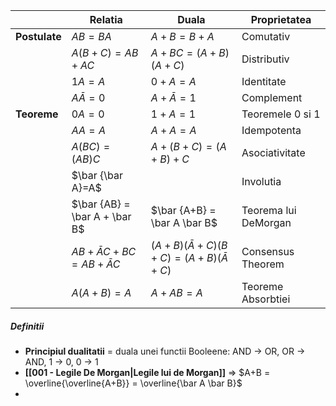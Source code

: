 | |**Relatia**|**Duala**|**Proprietatea**|
|---|---|---|---|
|**Postulate**|$AB = BA$|$A+B=B+A$|Comutativ|
| |$A(B+C) = AB + AC$|$A+BC=(A+B)(A+C)$|Distributiv|
| |$1A = A$|$0+A=A$|Identitate|
| |$A \bar A = 0$|$A+ \bar A = 1$|Complement|
|**Teoreme**|$0A=0$|$1+A=1$|Teoremele 0 si 1|
| |$AA=A$|$A+A=A$|Idempotenta|
| |$A(BC)=(AB)C$|$A+(B+C)=(A+B)+C$|Asociativitate|
| |$\bar {\bar A}=A$| |Involutia|
| |$\bar {AB} = \bar A + \bar B$|$\bar {A+B} = \bar A \bar B$|Teorema lui DeMorgan|
| |$AB+ \bar A C+BC = AB + \bar A C$|$(A+B)(\bar A +C)(B+C)=(A+B)(\bar A +C)$|Consensus Theorem|
| |$A(A+B)=A$|$A+AB=A$|Teoreme Absorbtiei|

##### Definitii
- **Principiul dualitatii** = duala unei functii Booleene: AND -> OR, OR -> AND, 1 -> 0, 0 -> 1
- **[[001 - Legile De Morgan|Legile lui de Morgan]]** => $A+B = \overline{\overline{A+B}} = \overline{\bar A \bar B}$
- 